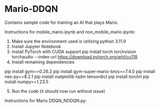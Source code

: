 # Mario-DDQN
Contains sample code for training an AI that plays Mario.

Instructions for mobile_mario.ipynb and non_mobile_mario.ipynb:
1. Make sure the environment used is utilizing python 3.11.9
2. Install Jupyter Notebook
3. Install PyTorch with CUDA support
     pip install torch torchvision torchaudio --index-url https://download.pytorch.org/whl/cu118
4. Install remaining dependencies

pip install gym==0.26.2
pip install gym-super-mario-bros==7.4.0
pip install nes-py==8.2.1
pip install matplotlib tqdm tensordict
pip install torchrl
pip install numpy==1.23.5

5. Run the code (it should now run without issue)

Instructions for Mario DDQN_NDDQN.py:
